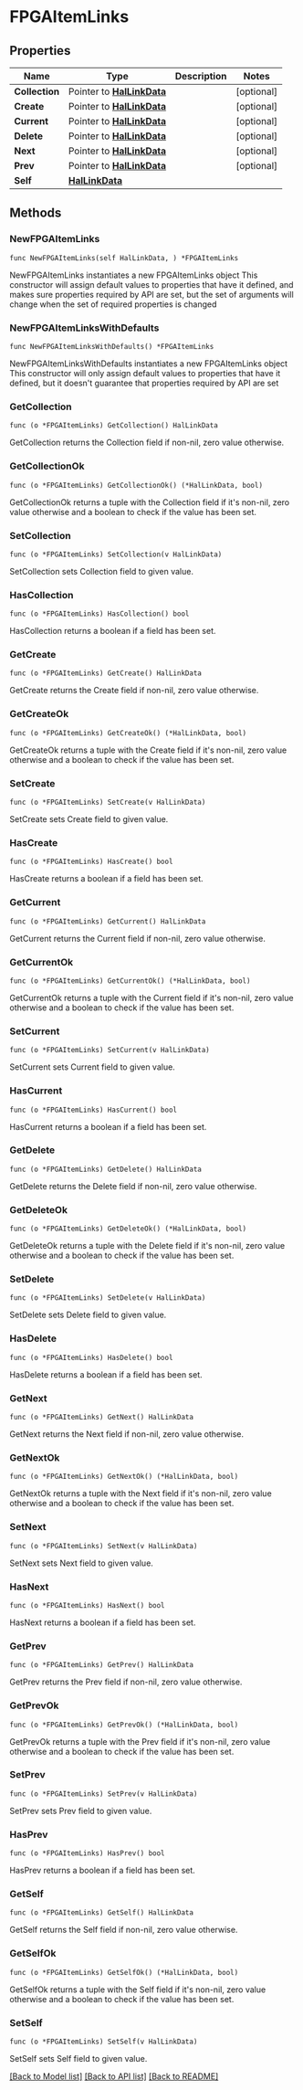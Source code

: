 <!--
Copyright (C) 2020-2025 Arm Limited or its affiliates and Contributors. All rights reserved.
SPDX-License-Identifier: Apache-2.0
-->
# FPGAItemLinks

## Properties

Name | Type | Description | Notes
------------ | ------------- | ------------- | -------------
**Collection** | Pointer to [**HalLinkData**](HalLinkData.md) |  | [optional] 
**Create** | Pointer to [**HalLinkData**](HalLinkData.md) |  | [optional] 
**Current** | Pointer to [**HalLinkData**](HalLinkData.md) |  | [optional] 
**Delete** | Pointer to [**HalLinkData**](HalLinkData.md) |  | [optional] 
**Next** | Pointer to [**HalLinkData**](HalLinkData.md) |  | [optional] 
**Prev** | Pointer to [**HalLinkData**](HalLinkData.md) |  | [optional] 
**Self** | [**HalLinkData**](HalLinkData.md) |  | 

## Methods

### NewFPGAItemLinks

`func NewFPGAItemLinks(self HalLinkData, ) *FPGAItemLinks`

NewFPGAItemLinks instantiates a new FPGAItemLinks object
This constructor will assign default values to properties that have it defined,
and makes sure properties required by API are set, but the set of arguments
will change when the set of required properties is changed

### NewFPGAItemLinksWithDefaults

`func NewFPGAItemLinksWithDefaults() *FPGAItemLinks`

NewFPGAItemLinksWithDefaults instantiates a new FPGAItemLinks object
This constructor will only assign default values to properties that have it defined,
but it doesn't guarantee that properties required by API are set

### GetCollection

`func (o *FPGAItemLinks) GetCollection() HalLinkData`

GetCollection returns the Collection field if non-nil, zero value otherwise.

### GetCollectionOk

`func (o *FPGAItemLinks) GetCollectionOk() (*HalLinkData, bool)`

GetCollectionOk returns a tuple with the Collection field if it's non-nil, zero value otherwise
and a boolean to check if the value has been set.

### SetCollection

`func (o *FPGAItemLinks) SetCollection(v HalLinkData)`

SetCollection sets Collection field to given value.

### HasCollection

`func (o *FPGAItemLinks) HasCollection() bool`

HasCollection returns a boolean if a field has been set.

### GetCreate

`func (o *FPGAItemLinks) GetCreate() HalLinkData`

GetCreate returns the Create field if non-nil, zero value otherwise.

### GetCreateOk

`func (o *FPGAItemLinks) GetCreateOk() (*HalLinkData, bool)`

GetCreateOk returns a tuple with the Create field if it's non-nil, zero value otherwise
and a boolean to check if the value has been set.

### SetCreate

`func (o *FPGAItemLinks) SetCreate(v HalLinkData)`

SetCreate sets Create field to given value.

### HasCreate

`func (o *FPGAItemLinks) HasCreate() bool`

HasCreate returns a boolean if a field has been set.

### GetCurrent

`func (o *FPGAItemLinks) GetCurrent() HalLinkData`

GetCurrent returns the Current field if non-nil, zero value otherwise.

### GetCurrentOk

`func (o *FPGAItemLinks) GetCurrentOk() (*HalLinkData, bool)`

GetCurrentOk returns a tuple with the Current field if it's non-nil, zero value otherwise
and a boolean to check if the value has been set.

### SetCurrent

`func (o *FPGAItemLinks) SetCurrent(v HalLinkData)`

SetCurrent sets Current field to given value.

### HasCurrent

`func (o *FPGAItemLinks) HasCurrent() bool`

HasCurrent returns a boolean if a field has been set.

### GetDelete

`func (o *FPGAItemLinks) GetDelete() HalLinkData`

GetDelete returns the Delete field if non-nil, zero value otherwise.

### GetDeleteOk

`func (o *FPGAItemLinks) GetDeleteOk() (*HalLinkData, bool)`

GetDeleteOk returns a tuple with the Delete field if it's non-nil, zero value otherwise
and a boolean to check if the value has been set.

### SetDelete

`func (o *FPGAItemLinks) SetDelete(v HalLinkData)`

SetDelete sets Delete field to given value.

### HasDelete

`func (o *FPGAItemLinks) HasDelete() bool`

HasDelete returns a boolean if a field has been set.

### GetNext

`func (o *FPGAItemLinks) GetNext() HalLinkData`

GetNext returns the Next field if non-nil, zero value otherwise.

### GetNextOk

`func (o *FPGAItemLinks) GetNextOk() (*HalLinkData, bool)`

GetNextOk returns a tuple with the Next field if it's non-nil, zero value otherwise
and a boolean to check if the value has been set.

### SetNext

`func (o *FPGAItemLinks) SetNext(v HalLinkData)`

SetNext sets Next field to given value.

### HasNext

`func (o *FPGAItemLinks) HasNext() bool`

HasNext returns a boolean if a field has been set.

### GetPrev

`func (o *FPGAItemLinks) GetPrev() HalLinkData`

GetPrev returns the Prev field if non-nil, zero value otherwise.

### GetPrevOk

`func (o *FPGAItemLinks) GetPrevOk() (*HalLinkData, bool)`

GetPrevOk returns a tuple with the Prev field if it's non-nil, zero value otherwise
and a boolean to check if the value has been set.

### SetPrev

`func (o *FPGAItemLinks) SetPrev(v HalLinkData)`

SetPrev sets Prev field to given value.

### HasPrev

`func (o *FPGAItemLinks) HasPrev() bool`

HasPrev returns a boolean if a field has been set.

### GetSelf

`func (o *FPGAItemLinks) GetSelf() HalLinkData`

GetSelf returns the Self field if non-nil, zero value otherwise.

### GetSelfOk

`func (o *FPGAItemLinks) GetSelfOk() (*HalLinkData, bool)`

GetSelfOk returns a tuple with the Self field if it's non-nil, zero value otherwise
and a boolean to check if the value has been set.

### SetSelf

`func (o *FPGAItemLinks) SetSelf(v HalLinkData)`

SetSelf sets Self field to given value.



[[Back to Model list]](../README.md#documentation-for-models) [[Back to API list]](../README.md#documentation-for-api-endpoints) [[Back to README]](../README.md)


